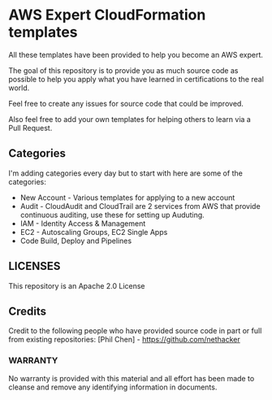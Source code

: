 # AWS Expert CloudFormation templates

All these templates have been provided to help you become an AWS expert.

The goal of this repository is to provide you as much source code as possible to help you apply what you have learned in certifications to the real world.

Feel free to create any issues for source code that could be improved.

Also feel free to add your own templates for helping others to learn via a Pull Request.

## Categories

I'm adding categories every day but to start with here are some of the categories:

- New Account - Various templates for applying to a new account
- Audit - CloudAudit and CloudTrail are 2 services from AWS that provide continuous auditing, use these for setting up Auduting.
- IAM - Identity Access & Management
- EC2 - Autoscaling Groups, EC2 Single Apps
- Code Build, Deploy and Pipelines

## LICENSES

This repository is an Apache 2.0 License

## Credits

Credit to the following people who have provided source code in part or full from existing repositories:
[Phil Chen] - https://github.com/nethacker

### WARRANTY

No warranty is provided with this material and all effort has been made to cleanse and remove any identifying information in documents.
